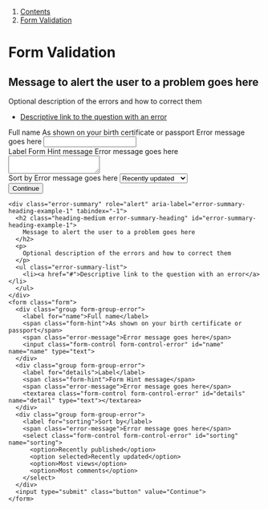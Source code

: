 <div class="breadcrumbs">
  <ol>
    <li><a href="/docs/core/contents">Contents</a></li>
    <li><a href="#">Form Validation</a></li>
  </ol>
</div>

# Form Validation

<div class="error-summary" role="alert" aria-label="error-summary-heading-example-1" tabindex="-1">
  <h2 class="heading-medium error-summary-heading" id="error-summary-heading-example-1">
    Message to alert the user to a problem goes here
  </h2>
  <p>
    Optional description of the errors and how to correct them
  </p>
  <ul class="error-summary-list">
    <li><a href="#">Descriptive link to the question with an error</a></li>
  </ul>
</div>
<form class="form">
  <div class="group form-group-error">
    <label for="name">Full name</label>
    <span class="form-hint">As shown on your birth certificate or passport</span>
    <span class="error-message">Error message goes here</span>
    <input class="form-control form-control-error" id="name" name="name" type="text">
  </div>
  <div class="group form-group-error">
    <label for="details">Label</label>
    <span class="form-hint">Form Hint message</span>
    <span class="error-message">Error message goes here</span>
    <textarea class="form-control form-control-error" id="details" name="detail" type="text"></textarea>
  </div>
  <div class="group form-group-error">
    <label for="sorting">Sort by</label>
    <span class="error-message">Error message goes here</span>
    <select class="form-control form-control-error" id="sorting" name="sorting">
      <option>Recently published</option>
      <option selected>Recently updated</option>
      <option>Most views</option>
      <option>Most comments</option>
    </select>
  </div>
  <input type="submit" class="button" value="Continue">
</form>

    <div class="error-summary" role="alert" aria-label="error-summary-heading-example-1" tabindex="-1">
      <h2 class="heading-medium error-summary-heading" id="error-summary-heading-example-1">
        Message to alert the user to a problem goes here
      </h2>
      <p>
        Optional description of the errors and how to correct them
      </p>
      <ul class="error-summary-list">
        <li><a href="#">Descriptive link to the question with an error</a></li>
      </ul>
    </div>
    <form class="form">
      <div class="group form-group-error">
        <label for="name">Full name</label>
        <span class="form-hint">As shown on your birth certificate or passport</span>
        <span class="error-message">Error message goes here</span>
        <input class="form-control form-control-error" id="name" name="name" type="text">
      </div>
      <div class="group form-group-error">
        <label for="details">Label</label>
        <span class="form-hint">Form Hint message</span>
        <span class="error-message">Error message goes here</span>
        <textarea class="form-control form-control-error" id="details" name="detail" type="text"></textarea>
      </div>
      <div class="group form-group-error">
        <label for="sorting">Sort by</label>
        <span class="error-message">Error message goes here</span>
        <select class="form-control form-control-error" id="sorting" name="sorting">
          <option>Recently published</option>
          <option selected>Recently updated</option>
          <option>Most views</option>
          <option>Most comments</option>
        </select>
      </div>
      <input type="submit" class="button" value="Continue">
    </form>